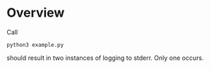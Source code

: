 # Overview

Call

	python3 example.py

should result in two instances of logging to stderr. Only one occurs.
